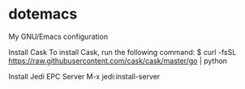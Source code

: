 dotemacs
========

My GNU/Emacs configuration

Install Cask
To install Cask, run the following command:
$ curl -fsSL https://raw.githubusercontent.com/cask/cask/master/go | python

Install Jedi EPC Server
M-x jedi:install-server